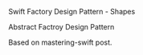 Swift Factory Design Pattern  - Shapes 

Abstract Factroy Design Pattern 

  Based on mastering-swift post.

